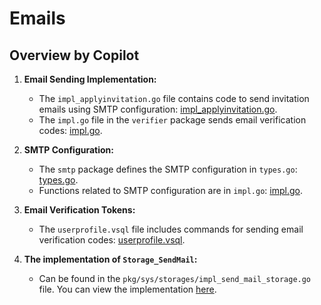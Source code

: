 # Emails

## Overview by Copilot

1. **Email Sending Implementation:**
   - The `impl_applyinvitation.go` file contains code to send invitation emails using SMTP configuration: [impl_applyinvitation.go](https://github.com/voedger/voedger/blob/5935d2eaefc92dad72dbaab94a33e47d16d2264a/pkg/sys/invite/impl_applyinvitation.go#L33-L109).
   - The `impl.go` file in the `verifier` package sends email verification codes: [impl.go](https://github.com/voedger/voedger/blob/5935d2eaefc92dad72dbaab94a33e47d16d2264a/pkg/sys/verifier/impl.go#L45-L104).

2. **SMTP Configuration:**
   - The `smtp` package defines the SMTP configuration in `types.go`: [types.go](https://github.com/voedger/voedger/blob/5935d2eaefc92dad72dbaab94a33e47d16d2264a/pkg/sys/smtp/types.go#L1-L13).
   - Functions related to SMTP configuration are in `impl.go`: [impl.go](https://github.com/voedger/voedger/blob/5935d2eaefc92dad72dbaab94a33e47d16d2264a/pkg/sys/smtp/impl.go#L1-L15).

3. **Email Verification Tokens:**
   - The `userprofile.vsql` file includes commands for sending email verification codes: [userprofile.vsql](https://github.com/voedger/voedger/blob/5935d2eaefc92dad72dbaab94a33e47d16d2264a/pkg/sys/userprofile.vsql#L1-L67).

4. **The implementation of `Storage_SendMail`:**
    - Can be found in the `pkg/sys/storages/impl_send_mail_storage.go` file. You can view the implementation [here](https://github.com/voedger/voedger/blob/5935d2eaefc92dad72dbaab94a33e47d16d2264a/pkg/sys/storages/impl_send_mail_storage.go#L1-L126).
